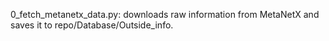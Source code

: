 0_fetch_metanetx_data.py: downloads raw information from MetaNetX and saves it to repo/Database/Outside_info.